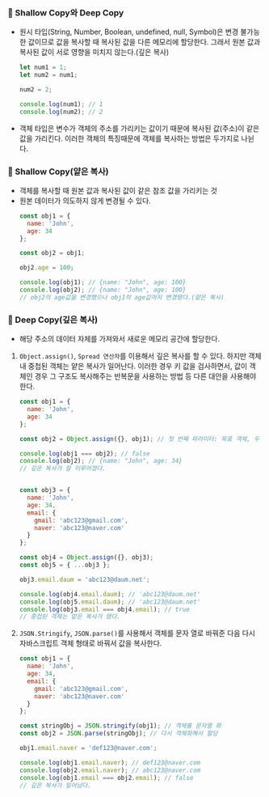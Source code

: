 ### 📌 Shallow Copy와 Deep Copy

* 원시 타입(String, Number, Boolean, undefined, null, Symbol)은 변경 불가능한 값이므로 값을 복사할 때 복사된 값을 다른 메모리에 할당한다. 그래서 원본 값과 복사된 값이 서로 영향을 미치지 않는다.(깊은 복사)
  ```javascript
  let num1 = 1;
  let num2 = num1;

  num2 = 2;

  console.log(num1); // 1
  console.log(num2); // 2
  ```
* 객체 타입은 변수가 객체의 주소를 가리키는 값이기 때문에 복사된 값(주소)이 같은 값을 가리킨다. 이러한 객체의 특징때문에 객체를 복사하는 방법은 두가지로 나뉜다.

### 📌 Shallow Copy(얕은 복사)
* 객체를 복사할 때 원본 값과 복사된 값이 같은 참조 값을 가리키는 것
* 원본 데이터가 의도하지 않게 변경될 수 있다.
  ```javascript
  const obj1 = {
    name: 'John',
    age: 34
  };

  const obj2 = obj1;

  obj2.age = 100;

  console.log(obj1); // {name: "John", age: 100}
  console.log(obj2); // {name: "John", age: 100}
  // obj2의 age값을 변경했으나 obj1의 age값까지 변경됐다.(얕은 복사)
  ```

### 📌 Deep Copy(깊은 복사)
* 해당 주소의 데이터 자체를 가져와서 새로운 메모리 공간에 할당한다.

1. `Object.assign()`, `Spread 연산자`를 이용해서 깊은 복사를 할 수 있다. 하지만 객체 내 중첩된 객체는 얕은 복사가 일어난다. 이러한 경우 키 값을 검사하면서, 값이 객체인 경우 그 구조도 복사해주는 반복문을 사용하는 방법 등 다른 대안을 사용해야 한다.
    ```javascript
    const obj1 = {
      name: 'John',
      age: 34
    };

    const obj2 = Object.assign({}, obj1); // 첫 번째 파라미터: 목표 객체, 두 번째 파라미터 : 복사할 객체

    console.log(obj1 === obj2); // false
    console.log(obj2); // {name: "John", age: 34}
    // 깊은 복사가 잘 이루어졌다.


    const obj3 = {
      name: 'John',
      age: 34,
      email: {
        gmail: 'abc123@gmail.com',
        naver: 'abc123@naver.com'
      }
    };

    const obj4 = Object.assign({}, obj3);
    const obj5 = { ...obj3 };

    obj3.email.daum = 'abc123@daum.net';

    console.log(obj4.email.daum); // 'abc123@daum.net'
    console.log(obj5.email.daum); // 'abc123@daum.net'
    console.log(obj3.email === obj4.email); // true
    // 중첩된 객체는 얕은 복사가 됐다.

    ```
2. `JSON.Stringify`, `JSON.parse()`를 사용해서 객체를 문자 열로 바꿔준 다음 다시 자바스크립트 객체 형태로 바꿔서 값을 복사한다.
    ```javascript
    const obj1 = {
      name: 'John',
      age: 34,
      email: {
        gmail: 'abc123@gmail.com',
        naver: 'abc123@naver.com'
      }
    };

    const stringObj = JSON.stringify(obj1); // 객체를 문자열 화
    const obj2 = JSON.parse(stringObj); // 다시 객체화해서 할당

    obj1.email.naver = 'def123@naver.com';

    console.log(obj1.email.naver); // def123@naver.com 
    console.log(obj2.email.naver); // abc123@naver.com 
    console.log(obj1.email === obj2.email); // false
    // 깊은 복사가 일어났다.
    ```


